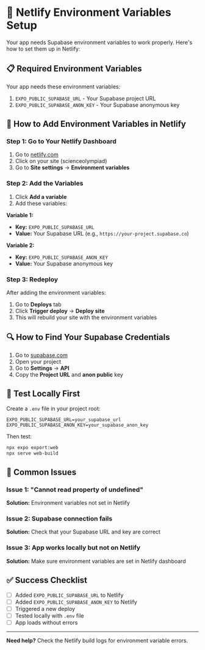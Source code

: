 # 🔧 Netlify Environment Variables Setup

Your app needs Supabase environment variables to work properly. Here's how to set them up in Netlify:

## 📋 Required Environment Variables

Your app needs these environment variables:

1. `EXPO_PUBLIC_SUPABASE_URL` - Your Supabase project URL
2. `EXPO_PUBLIC_SUPABASE_ANON_KEY` - Your Supabase anonymous key

## 🚀 How to Add Environment Variables in Netlify

### Step 1: Go to Your Netlify Dashboard
1. Go to [netlify.com](https://netlify.com)
2. Click on your site (scienceolympiad)
3. Go to **Site settings** → **Environment variables**

### Step 2: Add the Variables
1. Click **Add a variable**
2. Add these variables:

**Variable 1:**
- **Key:** `EXPO_PUBLIC_SUPABASE_URL`
- **Value:** Your Supabase URL (e.g., `https://your-project.supabase.co`)

**Variable 2:**
- **Key:** `EXPO_PUBLIC_SUPABASE_ANON_KEY`
- **Value:** Your Supabase anonymous key

### Step 3: Redeploy
After adding the environment variables:
1. Go to **Deploys** tab
2. Click **Trigger deploy** → **Deploy site**
3. This will rebuild your site with the environment variables

## 🔍 How to Find Your Supabase Credentials

1. Go to [supabase.com](https://supabase.com)
2. Open your project
3. Go to **Settings** → **API**
4. Copy the **Project URL** and **anon public** key

## 🧪 Test Locally First

Create a `.env` file in your project root:
```
EXPO_PUBLIC_SUPABASE_URL=your_supabase_url
EXPO_PUBLIC_SUPABASE_ANON_KEY=your_supabase_anon_key
```

Then test:
```bash
npx expo export:web
npx serve web-build
```

## 🚨 Common Issues

### Issue 1: "Cannot read property of undefined"
**Solution:** Environment variables not set in Netlify

### Issue 2: Supabase connection fails
**Solution:** Check that your Supabase URL and key are correct

### Issue 3: App works locally but not on Netlify
**Solution:** Make sure environment variables are set in Netlify dashboard

## ✅ Success Checklist

- [ ] Added `EXPO_PUBLIC_SUPABASE_URL` to Netlify
- [ ] Added `EXPO_PUBLIC_SUPABASE_ANON_KEY` to Netlify
- [ ] Triggered a new deploy
- [ ] Tested locally with `.env` file
- [ ] App loads without errors

---

**Need help?** Check the Netlify build logs for environment variable errors. 